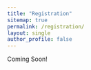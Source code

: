 ```yaml
---
title: "Registration"
sitemap: true
permalink: /registration/
layout: single
author_profile: false
---
```


Coming Soon!
